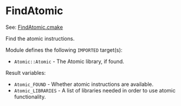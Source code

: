 # FindAtomic

See: [FindAtomic.cmake](https://github.com/petk/php-build-system/tree/master/cmake/cmake/modules/FindAtomic.cmake)

Find the atomic instructions.

Module defines the following `IMPORTED` target(s):

* `Atomic::Atomic` - The Atomic library, if found.

Result variables:

* `Atomic_FOUND` - Whether atomic instructions are available.
* `Atomic_LIBRARIES` - A list of libraries needed in order to use atomic
  functionality.
